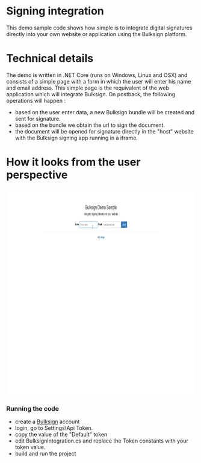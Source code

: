 # Signing integration

This demo sample code shows how simple is to integrate digital signatures directly into your own website or application using the Bulksign platform.

# Technical details 

The demo is written in .NET Core (runs on Windows, Linux and OSX) and consists of a simple page with a form in which the user will enter his name and email address.
This simple page is the requivalent of the web application which will integrate Bulksign.  On postback, the following operations will happen :

- based on the user enter data, a new Bulksign bundle will be created and sent for signature.
- based on the bundle we obtain the url to sign the document.
- the document will be opened for signature directly in the "host" website with the Bulksign signing app running in a iframe.


# How it looks from the user perspective

<img src="demo.gif" alt="Bulksign Integration" style="width: 900px; height:550px"/>


### Running the code

- create a [Bulksign](http://bulksign.com) account
- login, go to Settings\Api Token.
- copy the value of the "Default" token
- edit BulksignIntegration.cs and replace the Token constants with your token value.
- build and run the project 

